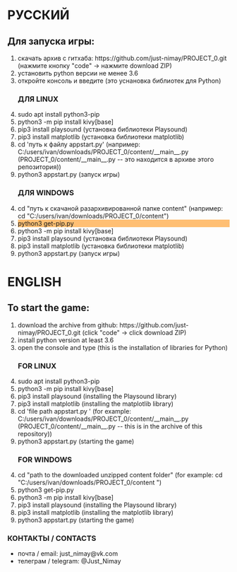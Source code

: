 <h1> РУССКИЙ </h1>
<h2>Для запуска игры: </h2>
<ol>
	<li> скачать архив с гитхаба: https://github.com/just-nimay/PROJECT_0.git (нажмите кнопку "code" -> нажмите download ZIP)</li>
	<li> установить python версии не менее 3.6</li>
	<li> откройте консоль и введите (это уснановка библиотек для Python)</li>
<h3>ДЛЯ LINUX</h3>
	<li> sudo apt install python3-pip </li>
	<li> python3 -m pip install kivy[base]<li>
	 pip3 install playsound (установка библиотеки Playsound)
	<li>pip3 install matplotlib (установка библиотеки matplotlib)</li>
	<li> cd 'путь к файлу appstart.py' (например: C:/users/ivan/downloads/PROJECT_0/content/__main__.py (PROJECT_0/content/__main__.py -- это находится в архиве этого репозитория))</li>
	<li> python3 appstart.py (запуск игры)</li>
</ol>
<ol start='4'>
	<h3>ДЛЯ WINDOWS</h3>
	<li> cd "путь к скачаной разархивированной папке content" (например: cd "C:/users/ivan/downloads/PROJECT_0/content")</li>
	<li style="background-color:#FFBF73"> python3 get-pip.py</li>
	<li> python3 -m pip install kivy[base] </li>
	<li> pip3 install playsound (установка библиотеки Playsound)</li>
	<li> pip3 install matplotlib (установка библиотеки matplotlib)</li>
	<li> python3 appstart.py (запуск игры)</li>
</ol>
<h1> ENGLISH </1>
<h2>To start the game: </h2>
<ol>
	<li> download the archive from github: https://github.com/just-nimay/PROJECT_0.git (click "code" -> click download ZIP)</li>
	<li> install python version at least 3.6</li>
	<li> open the console and type (this is the installation of libraries for Python)</li>
	<h3>FOR LINUX</h3>
	<li> sudo apt install python3-pip </li>
	<li> python3 -m pip install kivy[base]<li>
	pip3 install playsound (installing the Playsound library)
	<li>pip3 install matplotlib (installing the matplotlib library)</li>
	<li> cd 'file path appstart.py ' (for example: C:/users/ivan/downloads/PROJECT_0/content/__main__.py (PROJECT_0/content/__main__.py -- this is in the archive of this repository))</li>
	<li> python3 appstart.py (starting the game)</li>
</ol>
<ol start='4'>
	<h3>FOR WINDOWS</h3>
	<li> cd "path to the downloaded unzipped content folder" (for example: cd "C:/users/ivan/downloads/PROJECT_0/content ")</li>
	<li> python3 get-pip.py</li>
	<li> python3 -m pip install kivy[base] </li>
	<li> pip3 install playsound (installing the Playsound library)</li>
	<li> pip3 install matplotlib (installing the matplotlib library)</li>
	<li> python3 appstart.py (starting the game)</li>
</ol>
<h3>КОНТАКТЫ / СONTACTS</h3>
<ul>
	<li>почта / email: just_nimay@vk.com</li>
	<li>телеграм / telegram: @Just_Nimay</li>
</ul>
